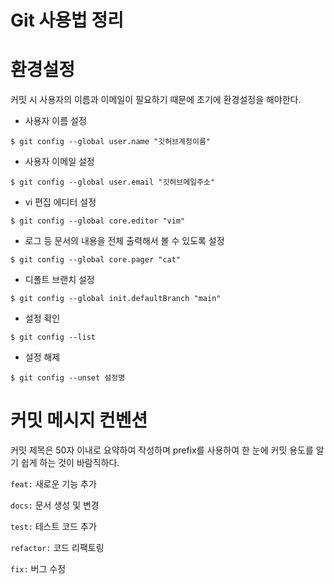 # Git 사용법 정리


# 환경설정

커밋 시 사용자의 이름과 이메일이 필요하기 때문에 초기에 환경설정을 해야한다.

* 사용자 이름 설정

```
$ git config --global user.name "깃허브계정이름"
```
* 사용자 이메일 설정

```
$ git config --global user.email "깃허브메일주소"
```
  
* vi 편집 에디터 설정

```
$ git config --global core.editor "vim"
```

* 로그 등 문서의 내용을 전체 출력해서 볼 수 있도록 설정

```
$ git config --global core.pager "cat"
```

* 디폴트 브랜치 설정

```
$ git config --global init.defaultBranch "main"
```

* 설정 확인

```
$ git config --list
```

* 설정 해제

```
$ git config --unset 설정명
```

# 커밋 메시지 컨벤션

커밋 제목은 50자 이내로 요약하여 작성하며 prefix를 사용하여 한 눈에 커밋 용도를 알기 쉽게 하는 것이 바람직하다.

`feat:` 새로운 기능 추가

`docs:` 문서 생성 및 변경

`test:` 테스트 코드 추가

`refactor:` 코드 리팩토링

`fix:` 버그 수정
